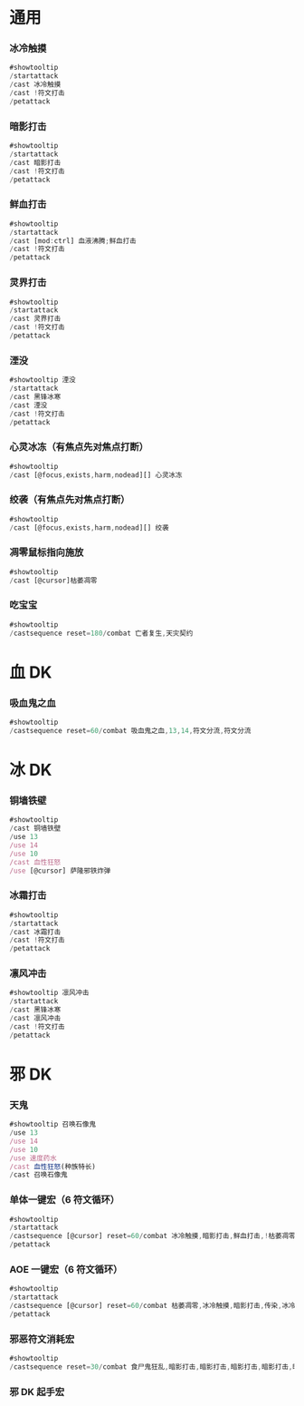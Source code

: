 # 通用

### 冰冷触摸

```javascript
#showtooltip
/startattack
/cast 冰冷触摸
/cast !符文打击
/petattack
```

### 暗影打击

```javascript
#showtooltip
/startattack
/cast 暗影打击
/cast !符文打击
/petattack
```

### 鲜血打击

```javascript
#showtooltip
/startattack
/cast [mod:ctrl] 血液沸腾;鲜血打击
/cast !符文打击
/petattack
```

### 灵界打击

```javascript
#showtooltip
/startattack
/cast 灵界打击
/cast !符文打击
/petattack
```

### 湮没

```javascript
#showtooltip 湮没
/startattack
/cast 黑锋冰寒
/cast 湮没
/cast !符文打击
/petattack
```

### 心灵冰冻（有焦点先对焦点打断）

```javascript
#showtooltip
/cast [@focus,exists,harm,nodead][] 心灵冰冻
```

### 绞袭（有焦点先对焦点打断）

```javascript
#showtooltip
/cast [@focus,exists,harm,nodead][] 绞袭
```

### 凋零鼠标指向施放

```javascript
#showtooltip
/cast [@cursor]枯萎凋零
```

### 吃宝宝

```javascript
#showtooltip
/castsequence reset=180/combat 亡者复生,天灾契约
```

# 血 DK

### 吸血鬼之血

```javascript
#showtooltip
/castsequence reset=60/combat 吸血鬼之血,13,14,符文分流,符文分流
```

# 冰 DK

### 铜墙铁壁

```javascript
#showtooltip
/cast 铜墙铁壁
/use 13
/use 14
/use 10
/cast 血性狂怒
/use [@cursor] 萨隆邪铁炸弹
```

### 冰霜打击

```javascript
#showtooltip
/startattack
/cast 冰霜打击
/cast !符文打击
/petattack
```

### 凛风冲击

```javascript
#showtooltip 凛风冲击
/startattack
/cast 黑锋冰寒
/cast 凛风冲击
/cast !符文打击
/petattack

```

# 邪 DK

### 天鬼

```javascript
#showtooltip 召唤石像鬼
/use 13
/use 14
/use 10
/use 速度药水
/cast 血性狂怒(种族特长)
/cast 召唤石像鬼
```

### 单体一键宏（6 符文循环）

```javascript
#showtooltip
/startattack
/castsequence [@cursor] reset=60/combat 冰冷触摸,暗影打击,鲜血打击,!枯萎凋零,冰冷触摸,食尸鬼狂乱,血液沸腾,冰冷触摸,暗影打击,鲜血打击,!枯萎凋零,冰冷触摸,暗影打击,鲜血打击
/petattack
```

### AOE 一键宏（6 符文循环）

```javascript
#showtooltip
/startattack
/castsequence [@cursor] reset=60/combat 枯萎凋零,冰冷触摸,暗影打击,传染,冰冷触摸,食尸鬼狂乱,鲜血打击,枯萎凋零,冰冷触摸,暗影打击,传染,冰冷触摸,暗影打击,鲜血打击
/petattack
```

### 邪恶符文消耗宏

```javascript
#showtooltip
/castsequence reset=30/combat 食尸鬼狂乱,暗影打击,暗影打击,暗影打击,暗影打击,暗影打击,暗影打击,暗影打击,暗影打击,暗影打击,暗影打击
```

### 邪 DK 起手宏

```javascript

```

```javascript

```
